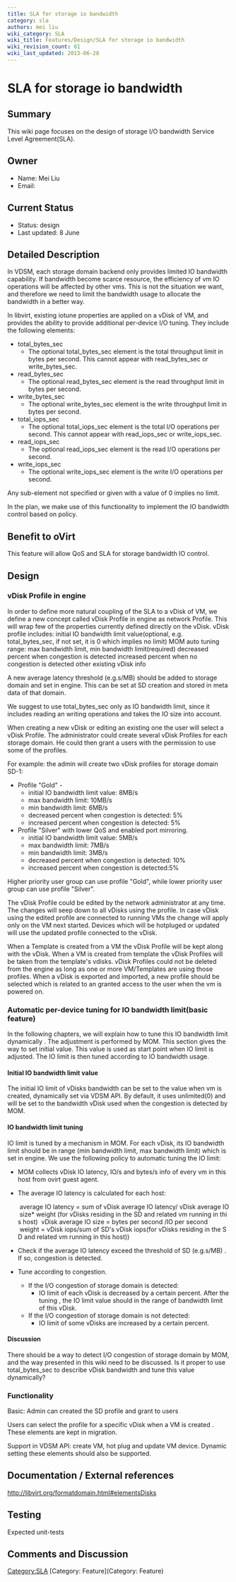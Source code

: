 ```yaml
---
title: SLA for storage io bandwidth
category: sla
authors: mei liu
wiki_category: SLA
wiki_title: Features/Design/SLA for storage io bandwidth
wiki_revision_count: 61
wiki_last_updated: 2013-06-28
---
```


# SLA for storage io bandwidth

## Summary

This wiki page focuses on the design of storage I/O bandwidth Service Level Agreement(SLA).

## Owner

*   Name: Mei Liu
*   Email: <liumbj at linux dot vnet dot ibm dot com>

## Current Status

*   Status: design
*   Last updated: 8 June

## Detailed Description

In VDSM, each storage domain backend only provides limited IO bandwidth capability. If bandwidth become scarce resource, the efficiency of vm IO operations will be affected by other vms. This is not the situation we want, and therefore we need to limit the bandwidth usage to allocate the bandwidth in a better way.

In libvirt, existing iotune properties are applied on a vDisk of VM, and provides the ability to provide additional per-device I/O tuning. They include the following elements:

*   total_bytes_sec
    -   The optional total_bytes_sec element is the total throughput limit in bytes per second. This cannot appear with read_bytes_sec or write_bytes_sec.
*   read_bytes_sec
    -   The optional read_bytes_sec element is the read throughput limit in bytes per second.
*   write_bytes_sec
    -   The optional write_bytes_sec element is the write throughput limit in bytes per second.
*   total_iops_sec
    -   The optional total_iops_sec element is the total I/O operations per second. This cannot appear with read_iops_sec or write_iops_sec.
*   read_iops_sec
    -   The optional read_iops_sec element is the read I/O operations per second.
*   write_iops_sec
    -   The optional write_iops_sec element is the write I/O operations per second.

Any sub-element not specified or given with a value of 0 implies no limit.

In the plan, we make use of this functionality to implement the IO bandwidth control based on policy.

## Benefit to oVirt

This feature will allow QoS and SLA for storage bandwidth IO control.

## Design

### vDisk Profile in engine

In order to define more natural coupling of the SLA to a vDisk of VM, we define a new concept called vDisk Profile in engine as network Profile. This will wrap few of the properties currently defined directly on the vDisk. vDisk profile includes: initial IO bandwidth limit value(optional, e.g. total_bytes_sec, if not set, it is 0 which implies no limit) MOM auto tuning range: max bandwidth limit, min bandwidth limit(required) decreased percent when congestion is detected increased percent when no congestion is detected other existing vDisk info

A new average latency threshold (e.g.s/MB) should be added to storage domain and set in engine. This can be set at SD creation and stored in meta data of that domain.

We suggest to use total_bytes_sec only as IO bandwidth limit, since it includes reading an writing operations and takes the IO size into account.

When creating a new vDisk or editing an existing one the user will select a vDisk Profile. The administrator could create several vDisk Profiles for each storage domain. He could then grant a users with the permission to use some of the profiles.

For example: the admin will create two vDisk profiles for storage domain SD-1:

*   Profile "Gold" -
    -   initial IO bandwidth limit value: 8MB/s
    -   max bandwidth limit: 10MB/s
    -   min bandwidth limit: 6MB/s
    -   decreased percent when congestion is detected: 5%
    -   increased percent when congestion is detected: 5%
*   Profile "Silver" with lower QoS and enabled port mirroring.
    -   initial IO bandwidth limit value: 5MB/s
    -   max bandwidth limit: 7MB/s
    -   min bandwidth limit: 3MB/s
    -   decreased percent when congestion is detected: 10%
    -   increased percent when congestion is detected:5%

Higher priority user group can use profile "Gold", while lower priority user group can use profile "Silver".

The vDisk Profile could be edited by the network administrator at any time. The changes will seep down to all vDisks using the profile. In case vDisk using the edited profile are connected to running VMs the change will apply only on the VM next started. Devices which will be hotpluged or updated will use the updated profile connected to the vDisk.

When a Template is created from a VM the vDisk Profile will be kept along with the vDisk. When a VM is created from template the vDisk Profiles will be taken from the template's vdisks. vDisk Profiles could not be deleted from the engine as long as one or more VM/Templates are using those profiles. When a vDisk is exported and imported, a new profile should be selected which is related to an granted access to the user when the vm is powered on.

### Automatic per-device tuning for IO bandwidth limit(basic feature)

In the following chapters, we will explain how to tune this IO bandwidth limit dynamically . The adjustment is performed by MOM. This section gives the way to set initial value. This value is used as start point when IO limit is adjusted. The IO limit is then tuned according to IO bandwidth usage.

#### Initial IO bandwidth limit value

The initial IO limit of vDisks bandwidth can be set to the value when vm is created, dynamically set via VDSM API. By default, it uses unlimited(0) and will be set to the bandwidth vDisk used when the congestion is detected by MOM.

#### IO bandwidth limit tuning

IO limit is tuned by a mechanism in MOM. For each vDisk, its IO bandwidth limit should be in range (min bandwidth limit, max bandwidth limit) which is set in engine. We use the following policy to automatic tuning the IO limit:

*   MOM collects vDisk IO latency, IO/s and bytes/s info of every vm in this host from ovirt guest agent.
*   The average IO latency is calculated for each host:

       average IO latency = sum of vDisk average IO latency/ vDisk average IO size* weight (for vDisks residing in the SD and related vm running in this host)
       vDisk average IO size = bytes per second /IO per second
       weight = vDisk iops/sum of SD's vDisk iops(for vDisks residing in the SD and related vm running in this host))

*   Check if the average IO latency exceed the threshold of SD (e.g.s/MB) . If so, congestion is detected.
*   Tune according to congestion.
    -   If the I/O congestion of storage domain is detected:
        -   IO limit of each vDisk is decreased by a certain percent. After the tuning , the IO limit value should in the range of bandwidth limit of this vDisk.
    -   If the I/O congestion of storage domain is not detected:
        -   IO limit of some vDisks are increased by a certain percent.

#### Discussion

There should be a way to detect I/O congestion of storage domain by MOM, and the way presented in this wiki need to be discussed. Is it proper to use total_bytes_sec to describe vDisk bandwidth and tune this value dynamically?

### Functionality

Basic: Admin can created the SD profile and grant to users

Users can select the profile for a specific vDisk when a VM is created . These elements are kept in migration.

Support in VDSM API: create VM, hot plug and update VM device. Dynamic setting these elements should also be supported.

## Documentation / External references

<http://libvirt.org/formatdomain.html#elementsDisks>

## Testing

Expected unit-tests

## Comments and Discussion

<Category:SLA> [Category: Feature](Category: Feature)
